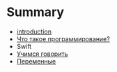 # Summary

* [introduction](README.md)
* [Что такое программирование?](1.what-is-programming.md)
* Swift
* [Учимся говорить](2.print.md)
* [Переменные](var.md)

